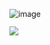 ![image](https://github.com/j3aneliezer/j3aneliezer/assets/148767138/8f68ed1a-1c09-4ce2-a1f6-27306852113c)














![](https://tenor.com/pt-BR/view/dog-smile-dog-smile-dog-gif-8410842647057035510)







